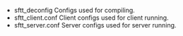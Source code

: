 - sftt_deconfig
Configs used for compiling.
- sftt_client.conf
Client configs used for client running.
- sftt_server.conf
Server configs used for server running.
